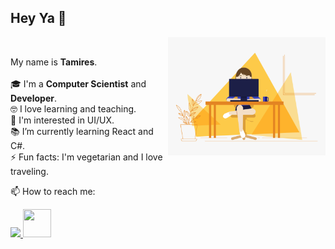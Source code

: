 <h2>Hey Ya 👋</h2>

<img src=".github/hi.gif" align="right" width="50%">
<br/>

My name is **Tamires**.</br>
</br>
🎓 I'm a **Computer Scientist** and **Developer**.</br>
🤓 I love learning and teaching.</br>
🔎 I'm interested in UI/UX.</br>
📚 I’m currently learning React and C#.</br>
⚡ Fun facts: I'm vegetarian and I love traveling.</br>

 <p>📫 How to reach me:<p/>

<a href="https://www.linkedin.com/in/tamires-silveira/" target="_blank">
  <img width=45 src="https://user-images.githubusercontent.com/38081852/86829801-3b786100-c06b-11ea-81de-7c1023d6214a.png">
</a>

<a href="mailto:taamiresvilaca@gmail.com" target="_blank">
<img width=45 height=45 src="https://user-images.githubusercontent.com/38081852/86829797-39ae9d80-c06b-11ea-9b5e-c9ade9446951.png">
</a>
